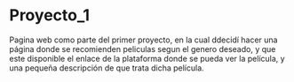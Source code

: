 # Proyecto_1
Pagina web como parte del primer proyecto, en la cual ddecidí hacer una página donde se recomienden peliculas segun el genero deseado, y que este disponible el enlace de la plataforma donde se pueda ver la película, y una pequeña descripción de que trata dicha película.
